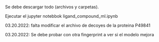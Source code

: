 Se debe descargar todo (archivos y carpetas).

Ejecutar el jupyter notebbok ligand_compound_ml.ipynb

03.20.2022: falta modificar el archivo de decoyes de la proteina P49841

03.20.2022: Se debe probar con otra fingerprint a ver si el modelo mejora
